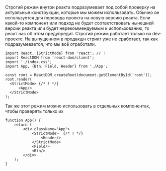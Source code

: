 
Строгий режим внутри реакта подразумевает под собой проверку на актуальные конструкции, которые мы можем использовать. Обычно он используется для перевода проекта на новую версию реакта.
Если какой-то компонент или подход не будет соответствовать нынешней версии реакта или будет нерекоммендуемым к использованию, то реакт нас об этом предупредит.
Строгий режим работает только на dev-проекте. На выпущенном в продакшн стрикт уже не сработает, так как подразумевается, что мы всё отработали.

```JSX
import React, {StrictMode} from 'react'; // ! 
import ReactDOM from 'react-dom/client';  
import './index.css';  
import App, {Btn, Field, Header} from './App';  
  
const root = ReactDOM.createRoot(document.getElementById('root'));  
root.render(  
  <StrictMode> {/* ! */}
      <App/>  
  </StrictMode>  
);
```

Так же этот режим можно использовать в отдельных компонентах, чтобы проверять только их

```JSX
function App() {  
    return (  
        <div className="App">  
            <StrictMode>  {/* ! */}
                <Header/>  
            </StrictMode>  
            <Field/>  
            <Btn/>  
        </div>  
    );  
}
```